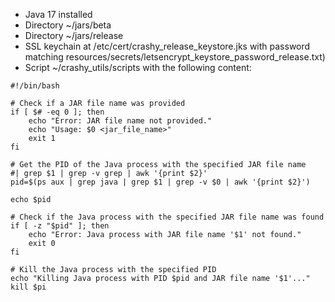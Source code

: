 - Java 17 installed
- Directory ~/jars/beta
- Directory ~/jars/release
- SSL keychain at /etc/cert/crashy_release_keystore.jks with password matching resources/secrets/letsencrypt_keystore_password_release.txt)
- Script ~/crashy_utils/scripts with the following content:
```shell
#!/bin/bash

# Check if a JAR file name was provided
if [ $# -eq 0 ]; then
    echo "Error: JAR file name not provided."
    echo "Usage: $0 <jar_file_name>"
    exit 1
fi

# Get the PID of the Java process with the specified JAR file name
#| grep $1 | grep -v grep | awk '{print $2}'
pid=$(ps aux | grep java | grep $1 | grep -v $0 | awk '{print $2}')

echo $pid

# Check if the Java process with the specified JAR file name was found
if [ -z "$pid" ]; then
    echo "Error: Java process with JAR file name '$1' not found."
    exit 0
fi

# Kill the Java process with the specified PID
echo "Killing Java process with PID $pid and JAR file name '$1'..."
kill $pi
```

